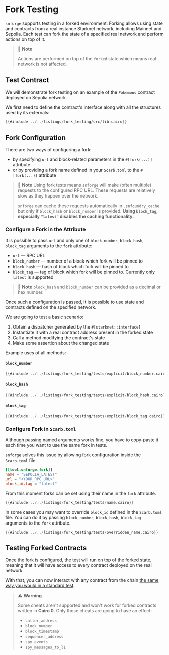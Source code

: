 # Fork Testing

`snforge` supports testing in a forked environment.
Forking allows using state and contracts from a real instance Starknet network, including Mainnet and Sepolia.
Each test can fork the state of a specified real
network and perform actions on top of it.

> 📝 **Note**
>
> Actions are performed on top of the `forked` state which means real network is not affected.

## Test Contract

We will demonstrate fork testing on an example of the `Pokemons` contract deployed on Sepolia network.

We first need to define the contract's interface along with all the structures used by its externals:
```rust
{{#include ../../listings/fork_testing/src/lib.cairo}}
```

## Fork Configuration

There are two ways of configuring a fork:
- by specifying `url` and block-related parameters in the `#[fork(...)]` attribute
- or by providing a fork name defined in your `Scarb.toml` to the `#[fork(...)]` attribute

> 📝 **Note**
> Using fork tests means `snforge` will make (often multiple) requests to the configured RPC URL.
> These requests are relatively slow as they happen over the network.
>
> `snforge` can cache these requests automatically in `.snfoundry_cache` but only if `block_hash` or `block_number` is provided.
> **Using `block_tag`, especially `"latest"` disables the caching functionality.**

### Configure a Fork in the Attribute

It is possible to pass `url` and only one of `block_number`, `block_hash`, `block_tag` arguments to the `fork` attribute:
- `url` — RPC URL
- `block_number` — number of a block which fork will be pinned to
- `block_hash` — hash of block which fork will be pinned to
- `block_tag` — tag of block which fork will be pinned to. Currently only `latest` is supported

> 📝 **Note**
> `block_hash` and `block_number` can be provided as a decimal or hex number.

Once such a configuration is passed, it is possible to use state and contracts defined on the specified network.

We are going to test a basic scenario:
1. Obtain a dispatcher generated by the `#[starknet::interface]`
2. Instantiate it with a real contract address present in the forked state
3. Call a method modifying the contract's state
4. Make some assertion about the changed state

Example uses of all methods:

#### `block_number`
```rust
{{#include ../../listings/fork_testing/tests/explicit/block_number.cairo}}
```

#### `block_hash`
```rust
{{#include ../../listings/fork_testing/tests/explicit/block_hash.cairo}}
```

#### `block_tag`
```rust
{{#include ../../listings/fork_testing/tests/explicit/block_tag.cairo}}
```

### Configure Fork in `Scarb.toml`

Although passing named arguments works fine, you have to copy-paste it each time you want to use
the same fork in tests.

`snforge` solves this issue by allowing fork configuration inside the `Scarb.toml` file.
```toml
[[tool.snforge.fork]]
name = "SEPOLIA_LATEST"
url = "<YOUR_RPC_URL>"
block_id.tag = "latest"
```

From this moment forks can be set using their name in the `fork` attribute.

```rust
{{#include ../../listings/fork_testing/tests/name.cairo}}
```

In some cases you may want to override `block_id` defined in the `Scarb.toml` file.
You can do it by passing `block_number`, `block_hash`, `block_tag` arguments to the `fork` attribute.

```rust
{{#include ../../listings/fork_testing/tests/overridden_name.cairo}}
```

## Testing Forked Contracts

Once the fork is configured, the test will run on top of the forked state, meaning that it will have access to every contract deployed on the real network.

With that, you can now interact with any contract from the chain [the same way you would in a standard test](../testing/contracts.md).

> ⚠️ **Warning**
>
> Some cheats aren't supported and won't work for forked contracts written in **Cairo 0**.
> Only those cheats are going to have an effect:
>
> - `caller_address`
> - `block_number`
> - `block_timestamp`
> - `sequencer_address`
> - `spy_events`
> - `spy_messages_to_l1`
>

